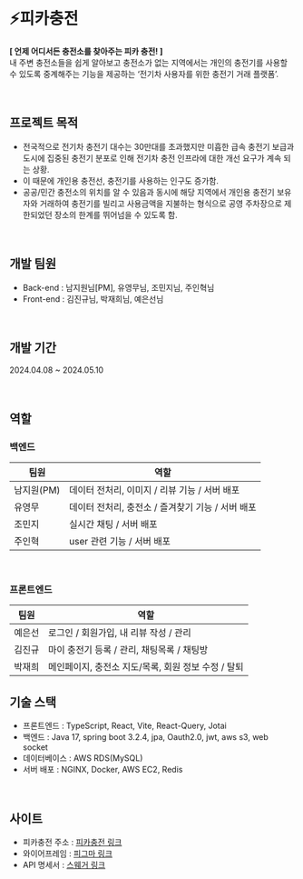 # ⚡️피카충전

**[ 언제 어디서든 충전소를 찾아주는 피카 충전! ]**
<br>
내 주변 충전소들을 쉽게 알아보고 충전소가 없는 지역에서는 개인의 충전기를 사용할 수 있도록 중계해주는 기능을 제공하는 ‘전기차 사용자를 위한 충전기 거래 플랫폼’.


<br>

## 프로젝트 목적

- 전국적으로 전기차 충전기 대수는 30만대를 초과했지만 미흡한 급속 충전기 보급과 도시에 집중된 충전기 분포로 인해 전기차 충전 인프라에 대한 개선 요구가 계속 되는 상황.
- 이 때문에 개인용 충전선, 충전기를 사용하는 인구도 증가함.
- 공공/민간 충전소의 위치를 알 수 있음과 동시에 해당 지역에서 개인용 충전기 보유자와 거래하여 충전기를 빌리고 사용금액을 지불하는 형식으로 공영 주차장으로 제한되었던 장소의 한계를 뛰어넘을 수 있도록 함.

<br>

## 개발 팀원

- Back-end : 남지원님[PM], 유영무님, 조민지님, 주인혁님
- Front-end : 김진규님, 박재희님, 예은선님

<br>

## 개발 기간

2024.04.08 ~ 2024.05.10

<br>

## 역할

### 백엔드
|팀원|역할|
|------|---|
|남지원(PM)|데이터 전처리, 이미지 / 리뷰 기능 / 서버 배포|
|유영무|데이터 전처리, 충전소 / 즐겨찾기 기능 / 서버 배포|
|조민지|실시간 채팅 / 서버 배포|
|주인혁|user 관련 기능 / 서버 배포|


<br>

### 프론트엔드

|팀원|역할|
|------|---|
|예은선|로그인 / 회원가입, 내 리뷰 작성 / 관리|
|김진규|마이 충전기 등록 / 관리, 채팅목록 / 채팅방|
|박재희|메인페이지, 충전소 지도/목록, 회원 정보 수정 / 탈퇴|



##  기술 스택

- 프론트엔드 : TypeScript, React, Vite, React-Query, Jotai
- 백엔드 : Java 17, spring boot 3.2.4, jpa, Oauth2.0, jwt, aws s3, web socket
- 데이터베이스 : AWS RDS(MySQL)
- 서버 배포 : NGINX, Docker, AWS EC2, Redis

<br>

## 사이트

- 피카충전 주소 : [피카충전 링크](https://pikacharger.store/)
- 와이어프레임 : [피그마 링크](https://www.figma.com/design/MEdquMbF1yzEYNZtIJEhpw/%ED%94%BC%EC%B9%B4%EC%B6%A9%EC%A0%84?node-id=0-1&t=Os8fDUnPiAmk3ura-1)
- API 명세서 : [스웨거 링크](http://ec2-43-203-7-98.ap-northeast-2.compute.amazonaws.com:8080/swagger-ui/index.html#/(%EC%B6%A9%EC%A0%84%EC%86%8C)/createCharger)


